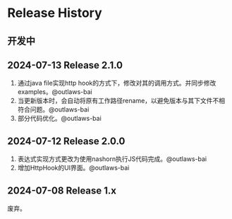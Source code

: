 # Release History

## 开发中

## 2024-07-13 Release 2.1.0

1. 通过java file实现http hook的方式下，修改对其的调用方式。并同步修改examples。@outlaws-bai
2. 当更新版本时，会自动将原有工作路径rename，以避免版本与其下文件不相符合问题。@outlaws-bai
3. 部分代码优化。@outlaws-bai

## 2024-07-12 Release 2.0.0

1. 表达式实现方式更改为使用nashorn执行JS代码完成。@outlaws-bai
2. 增加HttpHook的UI界面。@outlaws-bai

## 2024-07-08 Release 1.x

废弃。

